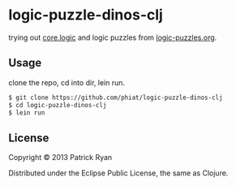 # logic-puzzle-dinos-clj

trying out [core.logic](https://github.com/clojure/core.logic) and logic puzzles from [logic-puzzles.org](http://www.logic-puzzles.org/init.php).

## Usage

clone the repo, cd into dir, lein run.

```bash
$ git clone https://github.com/phiat/logic-puzzle-dinos-clj
$ cd logic-puzzle-dinos-clj
$ lein run
```

## License

Copyright © 2013 Patrick Ryan

Distributed under the Eclipse Public License, the same as Clojure.
